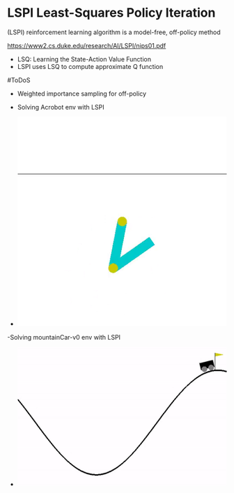 # LSPI  Least-Squares Policy Iteration

(LSPI) reinforcement learning algorithm is a model-free, off-policy method

https://www2.cs.duke.edu/research/AI/LSPI/nips01.pdf

 - LSQ: Learning the State-Action Value Function
 - LSPI uses LSQ to compute approximate Q function


#ToDoS
- Weighted importance sampling for off-policy
- Solving Acrobot env with LSPI

- ![](Acrobot.gif)


-Solving mountainCar-v0 env with LSPI
- ![](MountainCar.gif)


